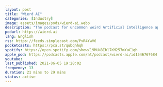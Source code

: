 ```yaml
---
layout: post
title: "Wierd AI"
categories: [Industry]
image: assets/images/pods/wierd-ai.webp
description: "The podcast for uncommon weird Artificial Intelligence applications and news."
podurl: https://wierd.ai
lang: English
rss: https://feeds.simplecast.com/PvR4YwV6
pocketcasts: https://pca.st/qubqhhqh
spotify: https://open.spotify.com/show/19MUN8Ibl7KM257mYuC1qh
apple_pod: https://podcasts.apple.com/at/podcast/wierd-ai/id1546767684
youtube:
last_published: 2021-06-05 19:28:02
frequency: 13
duration: 21 mins to 29 mins
status: active
---
```

